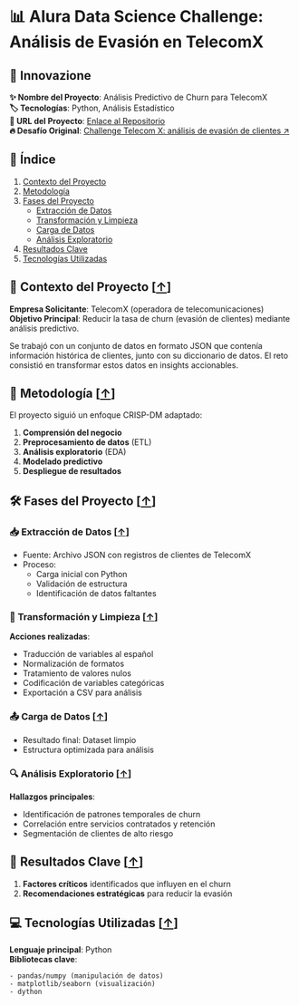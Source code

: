 # 📊 Alura Data Science Challenge: Análisis de Evasión en TelecomX

## 🌟 Innovazione
**✨ Nombre del Proyecto**: Análisis Predictivo de Churn para TelecomX  
**🏷️ Tecnologías**: Python, Análisis Estadístico  
**🚀 URL del Proyecto**: [Enlace al Repositorio](https://github.com/mcastilloperez/TelecomX_LATAM)  
**🔥 Desafío Original**: [Challenge Telecom X: análisis de evasión de clientes ↗](https://app.aluracursos.com/course/challenge-telecom-x-analisis-evasion-clientes)  

## 📑 Índice <a name="indice"></a>
1. [Contexto del Proyecto](#contexto-del-proyecto)
2. [Metodología](#metodologia)
3. [Fases del Proyecto](#fases-del-proyecto)
   - [Extracción de Datos](#extracción-de-datos)
   - [Transformación y Limpieza](#transformación-y-limpieza)
   - [Carga de Datos](#carga-de-datos)
   - [Análisis Exploratorio](#analisis-exploratorio)
4. [Resultados Clave](#resultados-clave)
5. [Tecnologías Utilizadas](#tecnologias-utilizadas)

## 🏢 Contexto del Proyecto [[↑](#indice)] <a name="contexto-del-proyecto"></a>
**Empresa Solicitante**: TelecomX (operadora de telecomunicaciones)  
**Objetivo Principal**: Reducir la tasa de churn (evasión de clientes) mediante análisis predictivo.  

Se trabajó con un conjunto de datos en formato JSON que contenía información histórica de clientes, junto con su diccionario de datos. El reto consistió en transformar estos datos en insights accionables.

## 🔬 Metodología [[↑](#indice)] <a name="metodologia"></a>
El proyecto siguió un enfoque CRISP-DM adaptado:
1. **Comprensión del negocio**  
2. **Preprocesamiento de datos** (ETL)  
3. **Análisis exploratorio** (EDA)  
4. **Modelado predictivo**  
5. **Despliegue de resultados**

## 🛠️ Fases del Proyecto [[↑](#indice)] <a name="fases-del-proyecto"></a>

### 📥 Extracción de Datos [[↑](#indice)] <a name="extraccion-de-datos"></a>
- Fuente: Archivo JSON con registros de clientes de TelecomX
- Proceso:
  - Carga inicial con Python
  - Validación de estructura
  - Identificación de datos faltantes

### 🔄 Transformación y Limpieza [[↑](#indice)] <a name="transformación-y-limpieza"></a>
**Acciones realizadas**:
- Traducción de variables al español
- Normalización de formatos
- Tratamiento de valores nulos
- Codificación de variables categóricas
- Exportación a CSV para análisis

### 📤 Carga de Datos [[↑](#indice)] <a name="carga-de-datos"></a>
- Resultado final: Dataset limpio
- Estructura optimizada para análisis

### 🔍 Análisis Exploratorio [[↑](#indice)] <a name="analisis-exploratorio"></a>
**Hallazgos principales**:
- Identificación de patrones temporales de churn
- Correlación entre servicios contratados y retención
- Segmentación de clientes de alto riesgo

## 📌 Resultados Clave [[↑](#indice)] <a name="resultados-clave"></a>
1. **Factores críticos** identificados que influyen en el churn
2. **Recomendaciones estratégicas** para reducir la evasión

## 💻 Tecnologías Utilizadas [[↑](#indice)] <a name="tecnologias-utilizadas"></a>
**Lenguaje principal**: Python  
**Bibliotecas clave**:
```plaintext
- pandas/numpy (manipulación de datos)
- matplotlib/seaborn (visualización)
- dython
```
